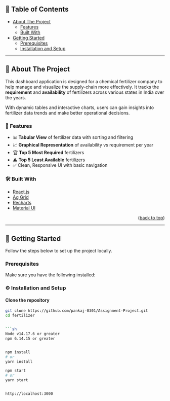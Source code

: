 ## 📌 Table of Contents

- [About The Project](#about-the-project)
  - [Features](#features)
  - [Built With](#built-with)
- [Getting Started](#getting-started)
  - [Prerequisites](#prerequisites)
  - [Installation and Setup](#installation-and-setup)

---


## 🧾 About The Project

This dashboard application is designed for a chemical fertilizer company to help manage and visualize the supply-chain more effectively. It tracks the **requirement** and **availability** of fertilizers across various states in India over the years.

With dynamic tables and interactive charts, users can gain insights into fertilizer data trends and make better operational decisions.

### 🚀 Features

- 📊 **Tabular View** of fertilizer data with sorting and filtering
- 📈 **Graphical Representation** of availability vs requirement per year
- 🏆 **Top 5 Most Required** fertilizers
- ⚠️ **Top 5 Least Available** fertilizers
- ✅ Clean, Responsive UI with basic navigation

### 🛠️ Built With

- [React.js](https://reactjs.org/)
- [Ag Grid](https://www.ag-grid.com/)
- [Recharts](https://recharts.org/)
- [Material UI](https://mui.com/)

<p align="right">(<a href="#top">back to top</a>)</p>

---

## 🚀 Getting Started

Follow the steps below to set up the project locally.

### Prerequisites

Make sure you have the following installed:


### ⚙️ Installation and Setup

#### Clone the repository

```bash
git clone https://github.com/pankaj-0301/Assignment-Project.git
cd fertilizer


```sh
Node v14.17.6 or greater
npm 6.14.15 or greater


npm install
# or
yarn install

npm start
# or
yarn start


http://localhost:3000


